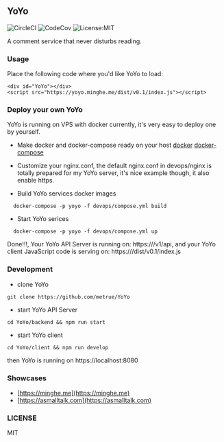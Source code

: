 ## YoYo

![CircleCI](https://circleci.com/gh/metrue/YoYo.svg?&style=shield&circle-token=964ea66301703e4612ad72ec839ba2d4fa2f98b4)
![CodeCov](https://codecov.io/github/metrue/YoYo/coverage.svg?branch=master)
![License:MIT](https://img.shields.io/badge/License-MIT-yellow.svg)

A comment service that never disturbs reading.

### Usage

Place the following code where you'd like YoYo to load:

```
<div id="YoYo"></div>
<script src="https://yoyo.minghe.me/dist/v0.1/index.js"></script>
```

### Deploy your own YoYo

YoYo is running on VPS with docker currently, it's very easy to deploy one by yourself.

* Make docker and docker-compose ready on your host
  [docker](https://docs.docker.com/get-started/)
  [docker-compose](https://docs.docker.com/compose/install/)

* Customize your nginx.conf, the default nginx.conf in devops/nginx is totally prepared for my YoYo server, it's  nice example though, it also enable https.

* Build YoYo services docker images

```
  docker-compose -p yoyo -f devops/compose.yml build
```

* Start YoYo serices

```
  docker-compose -p yoyo -f devops/compose.yml up
```

Done!!!, Your YoYo API Server is running on: https://<your-domain>/v1/api, and your YoYo client JavaScript code is serving on: https://<your-domain>/dist/v0.1/index.js

### Development

* clone YoYo

```
git clone https://github.com/metrue/YoYo
```

* start YoYo API Server

```
cd YoYo/backend && npm run start
```

* start YoYo client

```
cd YoYo/client && npm run develop
```

then YoYo is running on https://localhost:8080


### Showcases

* [https://minghe.me](https://minghe.me)
* [https://asmalltalk.com](https://asmalltalk.com)

### LICENSE

MIT
